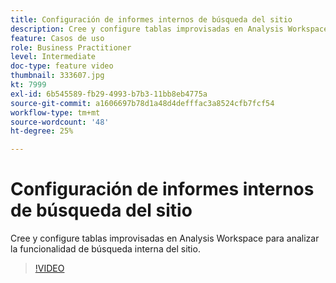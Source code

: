 ```yaml
---
title: Configuración de informes internos de búsqueda del sitio
description: Cree y configure tablas improvisadas en Analysis Workspace para analizar la funcionalidad de búsqueda interna del sitio.
feature: Casos de uso
role: Business Practitioner
level: Intermediate
doc-type: feature video
thumbnail: 333607.jpg
kt: 7999
exl-id: 6b545589-fb29-4993-b7b3-11bb8eb4775a
source-git-commit: a1606697b78d1a48d4defffac3a8524cfb7fcf54
workflow-type: tm+mt
source-wordcount: '48'
ht-degree: 25%

---
```


# Configuración de informes internos de búsqueda del sitio

Cree y configure tablas improvisadas en Analysis Workspace para analizar la funcionalidad de búsqueda interna del sitio.

>[!VIDEO](https://video.tv.adobe.com/v/333607/?quality=12&learn=on)
